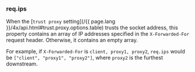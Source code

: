<h3 id='req.ips'>req.ips</h3>

When the [`trust proxy` setting](/{{ page.lang }}/4x/api.html#trust.proxy.options.table) trusts
the socket address, this property contains an array of IP addresses specified in
the `X-Forwarded-For` request header. Otherwise, it contains an empty array.

For example, if `X-Forwarded-For` is `client, proxy1, proxy2`, `req.ips` would be 
`["client", "proxy1", "proxy2"]`, where `proxy2` is the furthest downstream.
